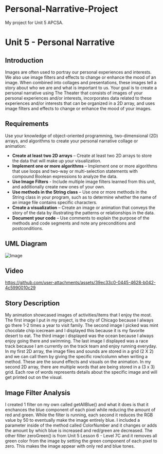 # Personal-Narrative-Project
My project for Unit 5 APCSA.
# Unit 5 - Personal Narrative

## Introduction

Images are often used to portray our personal experiences and interests. We also use image filters and effects to change or enhance the mood of an image. When combined into collages and presentations, these images tell a story about who we are and what is important to us. Your goal is to create a personal narrative using The Theater that consists of images of your personal experiences and/or interests, incorporates data related to these experiences and/or interests that can be organized in a 2D array, and uses image filters and effects to change or enhance the mood of your images.

## Requirements

Use your knowledge of object-oriented programming, two-dimensional (2D) arrays, and algorithms to create your personal narrative collage or animation:

- **Create at least two 2D arrays** – Create at least two 2D arrays to store the data that will make up your visualization.
- **Implement one or more algorithms** – Implement one or more algorithms that use loops and two-way or multi-selection statements with compound Boolean expressions to analyze the data.
- **Use Image Filters** - Include multiple image filters learned from this unit, and additionally create new ones of your own.
- **Use methods in the String class** – Use one or more methods in the String class in your program, such as to determine whether the name of an image file contains specific characters.
- **Create a visualization** – Create an image or animation that conveys the story of the data by illustrating the patterns or relationships in the data.
- **Document your code** – Use comments to explain the purpose of the methods and code segments and note any preconditions and postconditions.

## UML Diagram

![Image](https://github.com/user-attachments/assets/b8ac490c-e711-4848-8470-edcf1e5ff461)

## Video

https://github.com/user-attachments/assets/39ec33c0-0445-4628-b042-4c5990010c29


## Story Description

My animation showcased images of activities/items that I enjoy the most. The first image I put in my project, is the city of Chicago because I always go there 1-2 times a year to visit family. The second image I picked was mint chocolate chip icecream and I displayed this because it is my favorite desert to eat. The third image i displayed was the ocean because I always enjoy going there and swimming. The last image I displayed was a race track because I am currently on the track team and enjoy running everyday. In my first 2D array, the image files and sounds are stored in a grid (2 X 2) and we can call them by giving the specific row/column when writing a method. These are the sound effects and visuals on the animation. In my second 2D array, there are multiple words that are being stored in a (3 x 3) grid. Each row of words represents details about the specific image and will get printed out on the visual. 



## Image Filter Analysis

I created 1 filter on my own called getAllBlue() and what it does is that it enchances the blue component of each pixel while reducing the amount of red and green. While the filter is running, each second it reduces the RGB value by 50 to eventually make the image entirely blue. I included a parameter inside of the method called ColorNumber and it changes or adds the amount by which blue is increased and red/green are decreased. The other filter zeroGreen() is from Unit 5 Lesson 6 - Level 7C and it removes all  green color from the image by setting the green component of each pixel to zero. This makes the image appear with only red and blue tones. 



